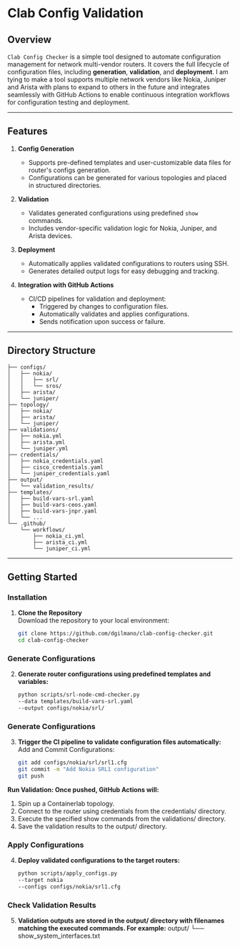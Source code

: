 # Clab Config Validation

## Overview
`Clab Config Checker` is a simple tool designed to automate configuration management for network multi-vendor routers. It covers the full lifecycle of configuration files, including **generation**, **validation**, and **deployment**. I am tying to make a tool supports multiple network vendors like Nokia, Juniper and Arista with plans to expand to others in the future and integrates seamlessly with GitHub Actions to enable continuous integration workflows for configuration testing and deployment.

---

## Features
1. **Config Generation**
   - Supports pre-defined templates and user-customizable data files for router's configs generation.
   - Configurations can be generated for various topologies and placed in structured directories.

2. **Validation**
   - Validates generated configurations using predefined `show` commands.
   - Includes vendor-specific validation logic for Nokia, Juniper, and Arista devices.

3. **Deployment**
   - Automatically applies validated configurations to routers using SSH.
   - Generates detailed output logs for easy debugging and tracking.

4. **Integration with GitHub Actions**
   - CI/CD pipelines for validation and deployment:
     - Triggered by changes to configuration files.
     - Automatically validates and applies configurations.
     - Sends notification upon success or failure.

---

## Directory Structure
```plaintext
├── configs/
│   ├── nokia/
│   │   ├── srl/
│   │   └── sros/
│   ├── arista/
│   └── juniper/
├── topology/
│   ├── nokia/
│   ├── arista/
│   └── juniper/
├── validations/
│   ├── nokia.yml
│   ├── arista.yml
│   └── juniper.yml
├── credentials/
│   ├── nokia_credentials.yaml
│   ├── cisco_credentials.yaml
│   └── juniper_credentials.yaml
├── output/
│   └── validation_results/
├── templates/
│   ├── build-vars-srl.yaml
│   ├── build-vars-ceos.yaml
│   ├── build-vars-jnpr.yaml
│   └── ...
└── .github/
    └── workflows/
        ├── nokia_ci.yml
        ├── arista_ci.yml
        └── juniper_ci.yml
```

---

## Getting Started

### Installation
1. **Clone the Repository**  
   Download the repository to your local environment:
   ```bash
   git clone https://github.com/dgilmano/clab-config-checker.git
   cd clab-config-checker

### Generate Configurations
2. **Generate router configurations using predefined templates and variables:**
   ```bash
   python scripts/srl-node-cmd-checker.py
   --data templates/build-vars-srl.yaml
   --output configs/nokia/srl/

### Generate Configurations
3. **Trigger the CI pipeline to validate configuration files automatically:**
   Add and Commit Configurations:
   ```bash
   git add configs/nokia/srl/srl1.cfg
   git commit -m "Add Nokia SRL1 configuration"
   git push

**Run Validation: Once pushed, GitHub Actions will:**

1. Spin up a Containerlab topology.
2. Connect to the router using credentials from the credentials/ directory.
3. Execute the specified show commands from the validations/ directory.
4. Save the validation results to the output/ directory.

### Apply Configurations
4. **Deploy validated configurations to the target routers:**
   ```bash
   python scripts/apply_configs.py
   --target nokia
   --configs configs/nokia/srl1.cfg

### Check Validation Results
5. **Validation outputs are stored in the output/ directory with filenames matching the executed commands. For example:**
output/
└── show_system_interfaces.txt